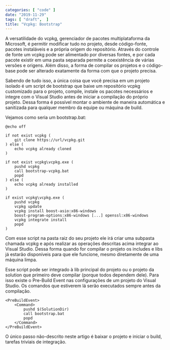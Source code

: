 ```yaml
---
categories: [ "code" ]
date: "2019-11-29"
tags: [ "draft",  ]
title: "Vcpkg: Bootstrap"
---
```

A versatilidade do vcpkg, gerenciador de pacotes multiplataforma da
Microsoft, é permitir modificar tudo no projeto, desde código-fonte,
pacotes instaláveis e a própria origem do repositório. Através do
controle de fonte um vcpkg pode ser alimentado por diversas fontes, e
por cada pacote existir em uma pasta separada permite a coexistência de
várias versões e origens. Além disso, a forma de compilar os projetos
e o código-base pode ser alterado exatamente da forma com que o projeto
precisa.

Sabendo de tudo isso, a única coisa que você precisa em um projeto
isolado é um script de bootstrap que baixe um repositório vcpkg
customizado para o projeto, compile, instale os pacotes necessários e
integre com o Visual Studio antes de iniciar a compilação do próprio
projeto. Dessa forma é possível montar o ambiente de maneira automática
e sanitizada para qualquer membro da equipe ou máquina de build.

Vejamos como seria um bootstrap.bat:

    @echo off
    
    if not exist vcpkg (
        git clone https://url/vcpkg.git
    ) else (
        echo vcpkg already cloned
    )
    
    if not exist vcpkg\vcpkg.exe (
        pushd vcpkg
        call bootstrap-vcpkg.bat
        popd
    ) else (
        echo vcpkg already installed
    )
    
    if exist vcpkg\vcpkg.exe (
        pushd vcpkg
        vcpkg update
        vcpkg install boost-asio:x86-windows
        boost-program-options:x86-windows [...] openssl:x86-windows
        vcpkg integrate install
        popd
    )

Com esse script na pasta raiz do seu projeto ele irá criar uma subpasta
chamada vcpkg e após realizar as operações descritas acima integrar
ao Visual Studio. Dessa forma quando for compilar o projeto os includes
e libs já estarão disponíveis para que ele funcione, mesmo diretamente
de uma máquina limpa.

Esse script pode ser integrado à lib principal do projeto ou o projeto
da solution que primeiro deve compilar (porque todos dependem dele). Para
isso existe o Pre-Build Event nas configurações de um projeto do Visual
Studio. Os comandos que estiverem lá serão executados sempre antes da
compilação.

    <PreBuildEvent>
        <Command>
            pushd $(SolutionDir)
            call bootstrap.bat
            popd
        </Command>
    </PreBuildEvent>

O único passo não-descrito neste artigo é baixar o projeto e iniciar
o build, tarefas triviais de integração.
